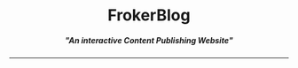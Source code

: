<h1 align="center">FrokerBlog</h1>
<h5 align="center">"An interactive Content Publishing Website"</h5>

<hr>


